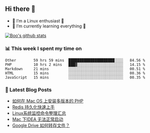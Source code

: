## Hi there 👋
* 🔭 I’m a Linux enthusiast 🐧️
* 🏃️ I’m currently learning everything 🏃️

[![Boo's github stats](https://github-readme-stats.vercel.app/api?username=0xAiKang)](https://github.com/anuraghazra/github-readme-stats)

<!-- [![Most Used Langs](https://github-readme-stats.vercel.app/api/top-langs/?username=0xAiKang)](https://github.com/anuraghazra/github-readme-stats) -->

### 📊 This week I spent my time on
<!--START_SECTION:waka-->
```text
Other        59 hrs 59 mins  █████████████████████░░░░   84.56 % 
PHP          10 hrs 2 mins   ███▓░░░░░░░░░░░░░░░░░░░░░   14.15 % 
Markdown     21 mins         ░░░░░░░░░░░░░░░░░░░░░░░░░   00.51 % 
HTML         15 mins         ░░░░░░░░░░░░░░░░░░░░░░░░░   00.36 % 
JavaScript   15 mins         ░░░░░░░░░░░░░░░░░░░░░░░░░   00.35 % 
```
<!--END_SECTION:waka-->

### 📕 Latest Blog Posts
<!-- BLOG-POST-LIST:START -->
- [如何在 Mac OS 上安装多版本的 PHP](https://www.0x2beace.com/how-to-install-multiple-versions-of-php-on-mac-os/)
- [Redis 持久化快速上手](https://www.0x2beace.com/redis-persistence-quick-start/)
- [Linux系统监控命令整理汇总](https://www.0x2beace.com/summary-of-linux-system-monitoring-commands/)
- [Mac 下IDEA 无法正常启动](https://www.0x2beace.com/idea-cannot-start-normally-under-mac/)
- [Google Drive 如何转存文件？](https://www.0x2beace.com/how-does-google-drive-transfer-files/)
<!-- BLOG-POST-LIST:END -->

